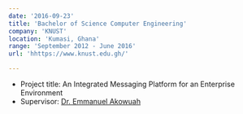 ```yaml
---
date: '2016-09-23'
title: 'Bachelor of Science Computer Engineering'
company: 'KNUST'
location: 'Kumasi, Ghana'
range: 'September 2012 - June 2016'
url: 'hhttps://www.knust.edu.gh/'

---
```


- Project title: An Integrated Messaging Platform for an Enterprise Environment
- Supervisor: <a href='https://webapps.knust.edu.gh/staff/dirsearch/profile/summary/525c5345ba0b.html'>Dr. Emmanuel Akowuah</a>